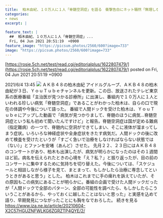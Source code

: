 ```yaml
---
title:  柏木由紀、１０万人に１人「脊髄空洞症」を語る　衝撃告白にネット騒然「無理しないでね」「治療に専念して」  
categories:
- news
excerpt: |
  
feature_text: |
  ##  柏木由紀、１０万人に１人「脊髄空洞症」...
  Fri, 04 Jun 2021 20:51:19  +0900
feature_image: "https://picsum.photos/2560/600?image=733"
image: "https://picsum.photos/2560/600?image=733"
---
```


[https://rosie.5ch.net/test/read.cgi/editorialplus/1622807479/](https://rosie.5ch.net/test/read.cgi/editorialplus/1622807479/)
posted on Fri, 04 Jun 2021 20:51:19  +0900

<!--more-->

2021/6/4 13:45 ![](https://cloudfront-ap-northeast-1.images.arcpublishing.com/sankei/CNC7LJWCIZCGZD6LFID5X4PJOA.jpg) ＡＫＢ４８の柏木由紀 アイドルグループ、ＡＫＢ４８の柏木由紀が３日、ＹｏｕＴｕｂｅチャンネルを更新。この日、放送されたテレビ東京系の医療番組「主治医が見つかる診療所」に出演し、番組内で１０万人に１人といわれる珍しい病気「脊髄空洞症」であることがわかった柏木は、自らの口で現在の体調や今後について語った。 番組で人間ドックを受けた柏木は、ＹｏｕＴｕｂｅにアップした動画で「病気が見つかりまして、脊髄のほうに病気…脊髄空洞症という私も初めて聞いたんですけど」と報告。脊髄空洞症は国が定める難病（指定難病）の一つで、脊髄内に空洞ができてしまい、そこに液体が溜まってしまう症状。いろいろな神経症状や全身症状をきたす病気だ。人間ドックの後に改めて検査を受けたというが「すごく急いで治療をしなければならない状態では（ない）」とファンを安堵（あんど）させた。 先月２２、２３日にはＡＫＢ４８のコンサートがあり、柏木も出演したが、病気が明らかになったのはその１週間ほど前。病名を伝えられたときの心境を「え？私？」と振り返ったが、目の前のコンサートに集中するために気持ちを切り替えた。今後については、「スケジュールと相談しながら様子を見て、まとまって、もしかしたら治療に専念してというときがあると思う」とした。 柏木はこれまでに手の痺れを訴えていたが、その原因もこの病気にあることが明らかに。番組の企画で受けた人間ドックだったが「人間ドックで全部のパターン、全部の可能性を調べたら、もしかしたらこういうことがあるから、やっておくに越したことはないと思った」と実感を込めて語り、早期発見につながったことにも胸をなでおろした。 続きを見る https://www.iza.ne.jp/article/20210604-X2C57HGUZNFWLKG6ZGRZTP4QYE/2/
